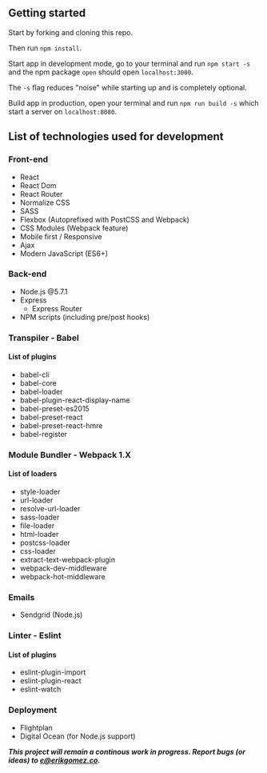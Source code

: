 ## Getting started 
Start by forking and cloning this repo.

Then run `npm install`.

Start app in development mode, go to your terminal and run `npm start -s` and the npm package `open` should open `localhost:3000`. 

The `-s` flag reduces "noise" while starting up and is completely optional. 

Build app in production, open your terminal and run `npm run build -s` which start a server on `localhost:8080`.

## List of technologies used for development

### Front-end
- React
- React Dom
- React Router
- Normalize CSS
- SASS
- Flexbox (Autoprefixed with PostCSS and Webpack)
- CSS Modules (Webpack feature)
- Mobile first / Responsive
- Ajax
- Modern JavaScript (ES6+)

### Back-end
- Node.js @5.7.1
- Express
	- Express Router
- NPM scripts (including pre/post hooks)

### Transpiler - Babel

#### List of plugins
- babel-cli
- babel-core
- babel-loader
- babel-plugin-react-display-name
- babel-preset-es2015
- babel-preset-react
- babel-preset-react-hmre
- babel-register

### Module Bundler - Webpack 1.X

#### List of loaders
- style-loader
- url-loader
- resolve-url-loader
- sass-loader
- file-loader
- html-loader
- postcss-loader
- css-loader
- extract-text-webpack-plugin
- webpack-dev-middleware
- webpack-hot-middleware

### Emails
- Sendgrid (Node.js)

### Linter - Eslint

#### List of plugins
- eslint-plugin-import
- eslint-plugin-react
- eslint-watch

### Deployment
- Flightplan
- Digital Ocean (for Node.js support)

***This project will remain a continous work in progress. Report bugs (or ideas) to e@erikgomez.co.***
